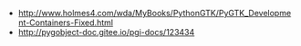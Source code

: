 * http://www.holmes4.com/wda/MyBooks/PythonGTK/PyGTK_Development-Containers-Fixed.html
* http://pygobject-doc.gitee.io/pgi-docs/123434